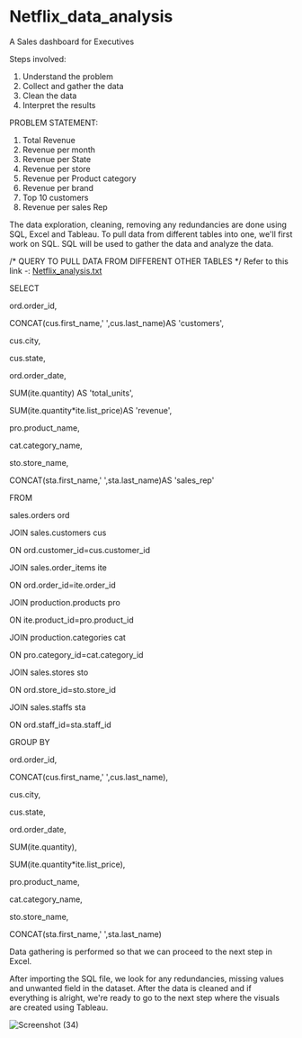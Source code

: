 # Netflix_data_analysis
A Sales dashboard for Executives

Steps involved:
1. Understand the problem
2. Collect and gather the data
3. Clean the data
4. Interpret the results

PROBLEM STATEMENT:
1. Total Revenue
2. Revenue per month
3. Revenue per State
4. Revenue per store
5. Revenue per Product category
6. Revenue per brand
7. Top 10 customers
8. Revenue per sales Rep



The data exploration, cleaning, removing any redundancies are done using SQL, Excel and Tableau.
To pull data from different tables into one, we'll first work on SQL. SQL will be used to gather the data and analyze the data. 


  /* QUERY TO PULL DATA FROM DIFFERENT OTHER TABLES */
  Refer to this link -:
  [Netflix_analysis.txt](https://github.com/sb-94/Netflix_data_analysis/files/10334743/Netflix_analysis.txt)
  
   SELECT 
   
  ord.order_id,
  
  CONCAT(cus.first_name,' ',cus.last_name)AS 'customers',
  
  cus.city,
  
  cus.state,
  
  ord.order_date,
  
  SUM(ite.quantity) AS 'total_units',
  
  SUM(ite.quantity*ite.list_price)AS 'revenue',
  
  pro.product_name,
  
  cat.category_name,
  
  sto.store_name,
  
  CONCAT(sta.first_name,' ',sta.last_name)AS 'sales_rep'
  
  FROM
  
  sales.orders ord
  
  JOIN sales.customers cus
  
  ON ord.customer_id=cus.customer_id
  
  JOIN sales.order_items ite
  
  ON ord.order_id=ite.order_id
  
  JOIN production.products pro
  
  ON ite.product_id=pro.product_id
  
  JOIN production.categories cat
  
  ON pro.category_id=cat.category_id
  
  JOIN sales.stores sto
  
  ON ord.store_id=sto.store_id
  
  JOIN sales.staffs sta
  
  ON ord.staff_id=sta.staff_id
  
  GROUP BY
  
  ord.order_id,
  
  CONCAT(cus.first_name,' ',cus.last_name),
  
  cus.city,
  
  cus.state,
  
  ord.order_date,
  
  SUM(ite.quantity),
  
  SUM(ite.quantity*ite.list_price),
  
  pro.product_name,
  
  cat.category_name,
  
  sto.store_name,
  
  CONCAT(sta.first_name,' ',sta.last_name)
  

  
  Data gathering is performed so that we can proceed to the next step in Excel.
  
  After importing the SQL file, we look for any redundancies, missing values and unwanted field in the dataset. After the data is cleaned and if everything is alright, we're ready to go to 
  the next step where the visuals are created using Tableau.
  
  
  ![Screenshot (34)](https://user-images.githubusercontent.com/117995417/210309925-b40b4282-e800-4b47-97e0-4f828f1aa721.png)

  
